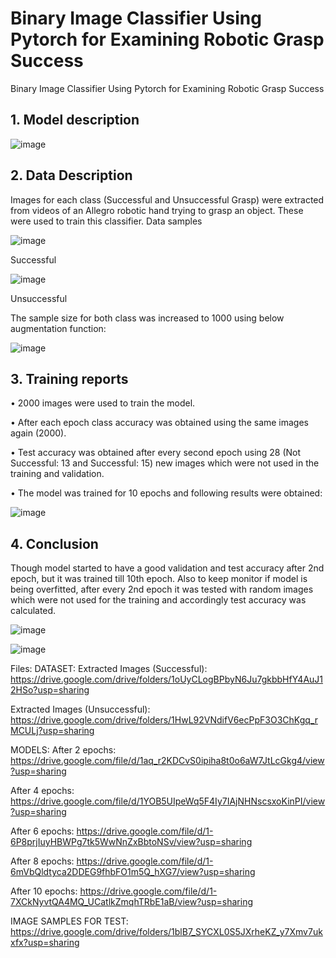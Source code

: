 # Binary Image Classifier Using Pytorch for Examining Robotic Grasp Success
Binary Image Classifier Using Pytorch for Examining Robotic Grasp Success
## 1.	Model description

![image](https://user-images.githubusercontent.com/70087843/114982429-ace00e00-9e4c-11eb-99b9-8a3d2c17107e.png)










## 2.	 Data Description
Images for each class (Successful and Unsuccessful Grasp) were extracted from videos of an Allegro robotic hand trying to grasp an object. These were used to train this classifier.
Data samples

![image](https://user-images.githubusercontent.com/70087843/114982614-e87ad800-9e4c-11eb-9d35-ef937b81bbcb.png)

Successful


![image](https://user-images.githubusercontent.com/70087843/114982708-07796a00-9e4d-11eb-95c8-ac393174785b.png)
 
Unsuccessful

The sample size for both class was increased to 1000 using below augmentation function:

![image](https://user-images.githubusercontent.com/70087843/114982889-37287200-9e4d-11eb-985e-f0c60449c859.png)

 


## 3. Training reports
•	2000 images were used to train the model.

•	After each epoch class accuracy was obtained using the same images again (2000).

•	Test accuracy was obtained after every second epoch using 28 (Not Successful: 13 and Successful: 15) new images which were not used in the training and validation.

•	The model was trained for 10 epochs and following results were obtained:

![image](https://user-images.githubusercontent.com/70087843/114981832-d3ea1000-9e4b-11eb-9cea-37554884e576.png)

## 4.	Conclusion
Though model started to have a good validation and test accuracy after 2nd epoch, but it was trained till 10th epoch. Also to keep monitor if model is being overfitted, after every 2nd epoch it was tested with random images which were not used for the training and accordingly test accuracy was calculated.
 
![image](https://user-images.githubusercontent.com/70087843/114983000-545d4080-9e4d-11eb-97f9-21043cd84b7d.png)



![image](https://user-images.githubusercontent.com/70087843/114983033-5fb06c00-9e4d-11eb-85ee-31ad8f6ab25f.png)

 



Files:
DATASET:
Extracted Images (Successful): https://drive.google.com/drive/folders/1oUyCLogBPbyN6Ju7gkbbHfY4AuJ12HSo?usp=sharing

Extracted Images (Unsuccessful):
https://drive.google.com/drive/folders/1HwL92VNdifV6ecPpF3O3ChKgq_rMCULj?usp=sharing

MODELS:
After 2 epochs:
https://drive.google.com/file/d/1aq_r2KDCvS0ipiha8t0o6aW7JtLcGkg4/view?usp=sharing

After 4 epochs:
https://drive.google.com/file/d/1YOB5UIpeWq5F4Iy7IAjNHNscsxoKinPI/view?usp=sharing

After 6 epochs:
https://drive.google.com/file/d/1-6P8prjIuyHBWPg7tk5WwNnZxBbtoNSv/view?usp=sharing

After 8 epochs:
https://drive.google.com/file/d/1-6mVbQldtyca2DDEG9fhbFO1m5Q_hXG7/view?usp=sharing

After 10 epochs:
https://drive.google.com/file/d/1-7XCkNyvtQA4MQ_UCatlkZmqhTRbE1aB/view?usp=sharing

IMAGE SAMPLES FOR TEST:
https://drive.google.com/drive/folders/1blB7_SYCXL0S5JXrheKZ_y7Xmv7ukxfx?usp=sharing


